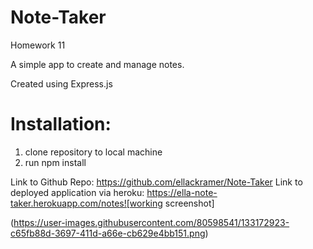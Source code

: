 # Note-Taker
Homework 11

A simple app to create and manage notes. 

Created using Express.js

# Installation:
  1. clone repository to local machine
  2. run npm install


Link to Github Repo: https://github.com/ellackramer/Note-Taker
Link to deployed application via heroku: https://ella-note-taker.herokuapp.com/notes![working screenshot]

(https://user-images.githubusercontent.com/80598541/133172923-c65fb88d-3697-411d-a66e-cb629e4bb151.png)
